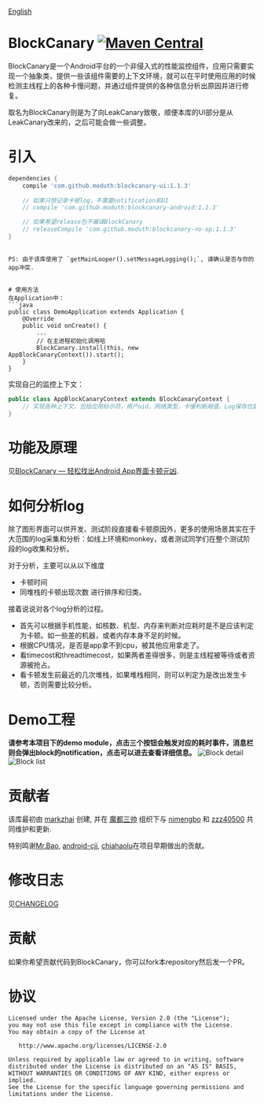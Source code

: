 [English](https://github.com/moduth/blockcanary/blob/master/README.md)

# BlockCanary [![Maven Central](https://maven-badges.herokuapp.com/maven-central/com.github.moduth/blockcanary-android/badge.svg?style=flat)](https://maven-badges.herokuapp.com/maven-central/com.github.moduth/blockcanary-android)
BlockCanary是一个Android平台的一个非侵入式的性能监控组件，应用只需要实现一个抽象类，提供一些该组件需要的上下文环境，就可以在平时使用应用的时候检测主线程上的各种卡慢问题，并通过组件提供的各种信息分析出原因并进行修复。

取名为BlockCanary则是为了向LeakCanary致敬，顺便本库的UI部分是从LeakCanary改来的，之后可能会做一些调整。

# 引入

```gradle
dependencies {
    compile 'com.github.moduth:blockcanary-ui:1.1.3'
    
    // 如果只想记录卡顿log，不需要notification和UI
    // compile 'com.github.moduth:blockcanary-android:1.1.3'

    // 如果希望release包不编译BlockCanary
    // releaseCompile 'com.github.moduth:blockcanary-no-op:1.1.3'
}
```
```

PS: 由于该库使用了 `getMainLooper().setMessageLogging();`, 请确认是否与你的app冲突.


# 使用方法
在Application中：
```java
public class DemoApplication extends Application {
    @Override
    public void onCreate() {
        ...
        // 在主进程初始化调用哈
        BlockCanary.install(this, new AppBlockCanaryContext()).start();
    }
}
```

实现自己的监控上下文：
```java
public class AppBlockCanaryContext extends BlockCanaryContext {
    // 实现各种上下文，包括应用标示符，用户uid，网络类型，卡慢判断阙值，Log保存位置等
}
```

# 功能及原理
见[BlockCanary — 轻松找出Android App界面卡顿元凶](http://blog.zhaiyifan.cn/2016/01/16/BlockCanaryTransparentPerformanceMonitor/).

# 如何分析log
除了图形界面可以供开发、测试阶段直接看卡顿原因外，更多的使用场景其实在于大范围的log采集和分析：如线上环境和monkey，或者测试同学们在整个测试阶段的log收集和分析。

对于分析，主要可以从以下维度
- 卡顿时间
- 同堆栈的卡顿出现次数
进行排序和归类。

接着说说对各个log分析的过程。
- 首先可以根据手机性能，如核数、机型、内存来判断对应耗时是不是应该判定为卡顿。如一些差的机器，或者内存本身不足的时候。
- 根据CPU情况，是否是app拿不到cpu，被其他应用拿走了。
- 看timecost和threadtimecost，如果两者差得很多，则是主线程被等待或者资源被抢占。
- 看卡顿发生前最近的几次堆栈，如果堆栈相同，则可以判定为是改出发生卡顿，否则需要比较分析。

# Demo工程
**请参考本项目下的demo module，点击三个按钮会触发对应的耗时事件，消息栏则会弹出block的notification，点击可以进去查看详细信息。**
![Block detail](art/shot1.png "detail")
![Block list](art/shot2.png "list")

# 贡献者

该库最初由 [markzhai](https://github.com/markzhai) 创建, 并在 [魔都三帅](https://github.com/moduth) 组织下与 [nimengbo](https://github.com/nimengbo) 和 [zzz40500](https://github.com/zzz40500) 共同维护和更新.

特别鸣谢[Mr.Bao](https://github.com/baoyongzhang), [android-cjj](https://github.com/android-cjj), [chiahaolu](https://github.com/chiahaolu)在项目早期做出的贡献。

# 修改日志
见[CHANGELOG](https://github.com/moduth/blockcanary/blob/master/CHANGELOG.md)

# 贡献

如果你希望贡献代码到BlockCanary，你可以fork本repository然后发一个PR。

# 协议

    Licensed under the Apache License, Version 2.0 (the "License");
    you may not use this file except in compliance with the License.
    You may obtain a copy of the License at

       http://www.apache.org/licenses/LICENSE-2.0

    Unless required by applicable law or agreed to in writing, software
    distributed under the License is distributed on an "AS IS" BASIS,
    WITHOUT WARRANTIES OR CONDITIONS OF ANY KIND, either express or implied.
    See the License for the specific language governing permissions and
    limitations under the License.
